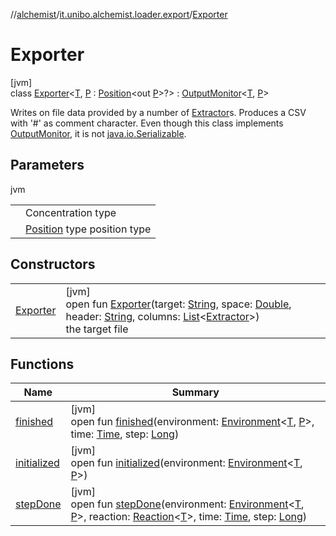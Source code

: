 //[alchemist](../../../index.md)/[it.unibo.alchemist.loader.export](../index.md)/[Exporter](index.md)

# Exporter

[jvm]\
class [Exporter](index.md)<[T](index.md), [P](index.md) : [Position](../../it.unibo.alchemist.model.interfaces/-position/index.md)<out [P](../../it.unibo.alchemist.loader.shapes/-rectangle/index.md)>?> : [OutputMonitor](../../it.unibo.alchemist.boundary.interfaces/-output-monitor/index.md)<[T](../../it.unibo.alchemist.loader.deployments/-deployment/get-associated-linking-rule.md), [P](../../it.unibo.alchemist.loader.shapes/-rectangle/index.md)> 

Writes on file data provided by a number of [Extractor](../-extractor/index.md)s. Produces a CSV with '#' as comment character. Even though this class implements [OutputMonitor](../../it.unibo.alchemist.boundary.interfaces/-output-monitor/index.md), it is not [java.io.Serializable](https://docs.oracle.com/javase/8/docs/api/java/io/Serializable.html).

## Parameters

jvm

| | |
|---|---|
| <T> | Concentration type |
| <P> | [Position](../../it.unibo.alchemist.model.interfaces/-position/index.md) type position type |

## Constructors

| | |
|---|---|
| [Exporter](-exporter.md) | [jvm]<br>open fun [Exporter](-exporter.md)(target: [String](https://docs.oracle.com/javase/8/docs/api/java/lang/String.html), space: [Double](https://kotlinlang.org/api/latest/jvm/stdlib/kotlin/-double/index.html), header: [String](https://docs.oracle.com/javase/8/docs/api/java/lang/String.html), columns: [List](https://docs.oracle.com/javase/8/docs/api/java/util/List.html)<[Extractor](../-extractor/index.md)>)<br>the target file |

## Functions

| Name | Summary |
|---|---|
| [finished](finished.md) | [jvm]<br>open fun [finished](finished.md)(environment: [Environment](../../it.unibo.alchemist.model.interfaces/-environment/index.md)<[T](../../it.unibo.alchemist.loader.deployments/-deployment/get-associated-linking-rule.md), [P](../../it.unibo.alchemist.loader.shapes/-rectangle/index.md)>, time: [Time](../../it.unibo.alchemist.model.interfaces/-time/index.md), step: [Long](https://kotlinlang.org/api/latest/jvm/stdlib/kotlin/-long/index.html)) |
| [initialized](initialized.md) | [jvm]<br>open fun [initialized](initialized.md)(environment: [Environment](../../it.unibo.alchemist.model.interfaces/-environment/index.md)<[T](../../it.unibo.alchemist.loader.deployments/-deployment/get-associated-linking-rule.md), [P](../../it.unibo.alchemist.loader.shapes/-rectangle/index.md)>) |
| [stepDone](step-done.md) | [jvm]<br>open fun [stepDone](step-done.md)(environment: [Environment](../../it.unibo.alchemist.model.interfaces/-environment/index.md)<[T](../../it.unibo.alchemist.loader.deployments/-deployment/get-associated-linking-rule.md), [P](../../it.unibo.alchemist.loader.shapes/-rectangle/index.md)>, reaction: [Reaction](../../it.unibo.alchemist.model.interfaces/-reaction/index.md)<[T](../../it.unibo.alchemist.loader.deployments/-deployment/get-associated-linking-rule.md)>, time: [Time](../../it.unibo.alchemist.model.interfaces/-time/index.md), step: [Long](https://kotlinlang.org/api/latest/jvm/stdlib/kotlin/-long/index.html)) |
